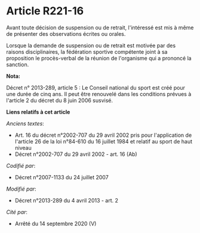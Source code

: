 # Article R221-16

Avant toute décision de suspension ou de retrait, l'intéressé est mis à même de présenter des observations écrites ou orales.

Lorsque la demande de suspension ou de retrait est motivée par des raisons disciplinaires, la fédération sportive compétente
joint à sa proposition le procès-verbal de la réunion de l'organisme qui a prononcé la sanction.

**Nota:**

Décret n° 2013-289, article 5 : Le Conseil national du sport est créé pour une durée de cinq ans. Il peut être renouvelé dans
les conditions prévues à l'article 2 du décret du 8 juin 2006 susvisé.

**Liens relatifs à cet article**

_Anciens textes_:

  - Art. 16 du décret n°2002-707 du 29 avril 2002 pris pour l'application de l'article 26 de la loi n°84-610 du 16 juillet 1984 et relatif au sport de haut niveau
  - Décret n°2002-707 du 29 avril 2002 - art. 16 (Ab)

_Codifié par_:

  - Décret n°2007-1133 du 24 juillet 2007

_Modifié par_:

  - Décret n°2013-289 du 4 avril 2013 - art. 2

_Cité par_:

  - Arrêté du 14 septembre 2020 (V)
